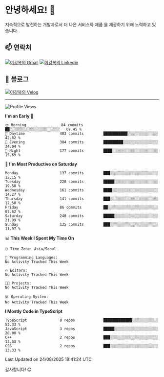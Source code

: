 # 안녕하세요! 👋

지속적으로 발전하는 개발자로서 더 나은 서비스와 제품
을 제공하기 위해 노력하고 있습니다.

## 📫 연락처
[![이강복의 Gmail](https://img.shields.io/badge/Gmail-D14836?style=for-the-badge&logo=gmail&logoColor=white)](mailto:pmmm114@gmail.com)
[![이강복의 Linkedin](https://img.shields.io/badge/LinkedIn-0077B5?style=for-the-badge&logo=linkedin&logoColor=white)](https://www.linkedin.com/in/lkb0297)

## 📝 블로그
[![이강복의 Velog](https://img.shields.io/badge/Velog-ffffff?style=for-the-badge&logo=velog)](https://velog.io/@pmmm114/posts)

---
<!--START_SECTION:waka-->
![Profile Views](http://img.shields.io/badge/Profile%20Views-0-blue)

**I'm an Early 🐤** 

```text
🌞 Morning                84 commits          ██░░░░░░░░░░░░░░░░░░░░░░░   07.45 % 
🌆 Daytime                483 commits         ███████████░░░░░░░░░░░░░░   42.82 % 
🌃 Evening                384 commits         █████████░░░░░░░░░░░░░░░░   34.04 % 
🌙 Night                  177 commits         ████░░░░░░░░░░░░░░░░░░░░░   15.69 % 
```
📅 **I'm Most Productive on Saturday** 

```text
Monday                   137 commits         ███░░░░░░░░░░░░░░░░░░░░░░   12.15 % 
Tuesday                  220 commits         █████░░░░░░░░░░░░░░░░░░░░   19.50 % 
Wednesday                161 commits         ████░░░░░░░░░░░░░░░░░░░░░   14.27 % 
Thursday                 141 commits         ███░░░░░░░░░░░░░░░░░░░░░░   12.50 % 
Friday                   86 commits          ██░░░░░░░░░░░░░░░░░░░░░░░   07.62 % 
Saturday                 248 commits         █████░░░░░░░░░░░░░░░░░░░░   21.99 % 
Sunday                   135 commits         ███░░░░░░░░░░░░░░░░░░░░░░   11.97 % 
```


📊 **This Week I Spent My Time On** 

```text
🕑︎ Time Zone: Asia/Seoul

💬 Programming Languages: 
No Activity Tracked This Week

🔥 Editors: 
No Activity Tracked This Week

🐱‍💻 Projects: 
No Activity Tracked This Week

💻 Operating System: 
No Activity Tracked This Week
```

**I Mostly Code in TypeScript** 

```text
TypeScript               8 repos             █████████████░░░░░░░░░░░░   53.33 % 
JavaScript               3 repos             █████░░░░░░░░░░░░░░░░░░░░   20.00 % 
C++                      2 repos             ███░░░░░░░░░░░░░░░░░░░░░░   13.33 % 
CSS                      2 repos             ███░░░░░░░░░░░░░░░░░░░░░░   13.33 % 
```




 Last Updated on 24/08/2025 18:41:24 UTC
<!--END_SECTION:waka-->

감사합니다! 😊

